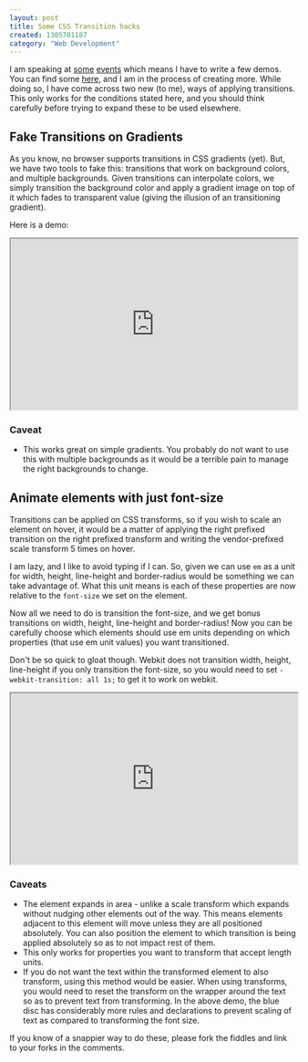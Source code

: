 ```yaml
--- 
layout: post
title: Some CSS Transition hacks
created: 1305701187
category: "Web Development"
---
```

<p>I am speaking at <a href="http://unplugged11.webdirections.org/program/design#creative-css3">some</a> <a href="http://2011.texasjavascript.com/">events</a> which means I have to write a few demos. You can find some <a href="http://nimbu.in/unplugged/demos/">here</a>, and I am in the process of creating more. While doing so, I have come across two new (to me), ways of applying transitions.  This only works for the conditions stated here, and you should think carefully before trying to expand these to be used elsewhere.</p>

<h2>Fake Transitions on Gradients</h2>
<p>As you know, no browser supports transitions in CSS gradients (yet). But, we have two tools to fake this: transitions that work on background colors, and multiple backgrounds. Given transitions can interpolate colors, we simply transition the background color and apply a gradient image on top of it which fades to transparent value (giving the illusion of an transitioning gradient). </p><p>Here is a demo:</p>
<iframe style="width: 100%; height: 300px" src="http://jsfiddle.net/nimbu/zuNbj/embedded/result,css"></iframe>
<h3>Caveat</h3>
<ul><li>This works great on simple gradients. You probably do not want to use this with multiple backgrounds as it would be a terrible pain to manage the right backgrounds to change.</li></ul>

<h2>Animate elements with just font-size</h2>
<p>Transitions can be applied on CSS transforms, so if you wish to scale an element on hover, it would be a matter of applying the right prefixed transition on the right prefixed transform and writing the vendor-prefixed scale transform 5 times on hover.</p> 
<p>I am lazy, and I like to avoid typing if I can. So, given we can use <code>em</code> as a unit for width, height, line-height and border-radius would be something we can take advantage of. What this unit means is each of these properties are now relative to the <code>font-size</code> we set on the element.</p>
<p>Now all we need to do is transition the font-size, and we get bonus transitions on width, height, line-height and border-radius! Now you can be carefully choose which elements should use em units depending on which properties (that use em unit values) you want transitioned.</p>
<p>Don't be so quick to gloat though. Webkit does not transition width, height, line-height if you only transition the font-size, so you would need to set <code>-webkit-transition: all 1s;</code> to get it to work on webkit.</p>

<iframe style="width: 100%; height: 300px" src="http://jsfiddle.net/nimbu/86kET/embedded/result,css"></iframe>
<h3>Caveats</h3>
<ul>
<li>The element expands in area - unlike a scale transform which expands without nudging other elements out of the way. This means elements adjacent to this element will move unless they are all positioned absolutely. You can also position the element to which transition is being applied absolutely so as to not impact rest of them.</li>
<li>This only works for properties you want to transform that accept length units. </li>
<li>If you do not want the text within the transformed element to also transform, using this method would be easier. When using transforms, you would need to reset the transform on the wrapper around the text so as to prevent text from transforming. In the above demo, the blue disc has considerably more rules and declarations to prevent scaling of text as compared to transforming the font size.</li>
</ul>
<p>If you know of a snappier way to do these, please fork the fiddles and link to your forks in the comments.</p>
